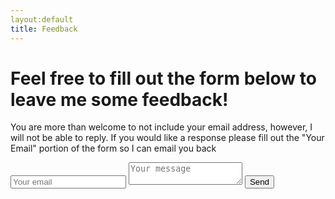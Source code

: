 ```yaml
---
layout:default
title: Feedback
---
```


# Feel free to fill out the form below to leave me some feedback! 

<p> You are more than welcome to not include your email address, however, I will not be able to reply. If you would like a response please fill out the "Your Email" portion of the form so I can email you back </p>

<form method="POST" action="http://formspree.io/flippenemily@gmail.com">
  <input type="email" name="email" placeholder="Your email">
  <textarea name="message" placeholder="Your message"></textarea>
  <button type="submit">Send</button>
</form>
